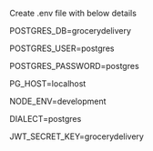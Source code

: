 Create .env file 
with below details

POSTGRES_DB=grocerydelivery

POSTGRES_USER=postgres

POSTGRES_PASSWORD=postgres

PG_HOST=localhost

NODE_ENV=development 

DIALECT=postgres

JWT_SECRET_KEY=grocerydelivery
